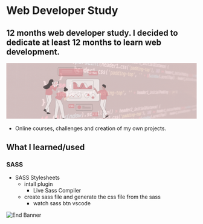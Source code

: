 # Web Developer Study
## 12 months web developer study. I decided to dedicate at least 12 months to learn web development.

![Begin Banner](/Documentation/top-1200x350.gif)

* Online courses, challenges and creation of my own projects.

## What I learned/used 
### SASS 
* SASS Stylesheets  
    * intall plugin
        * Live Sass Compiler
    * create sass file and generate the css file from the sass
        * watch sass btn vscode
    
   



![End Banner](/Documentation/botton-1200x350.gif)